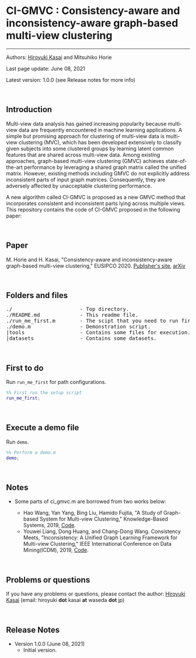 # CI-GMVC : Consistency-aware and inconsistency-aware graph-based multi-view clustering
----------

Authors: [Hiroyuki Kasai](http://kasai.comm.waseda.ac.jp/kasai/) and Mitsuhiko Horie

Last page update: June 08, 2021

Latest version: 1.0.0 (see Release notes for more info) 

<br />

Introduction
----------
Multi-view data analysis has gained increasing popularity because multi-view data are frequently encountered in machine learning applications. A simple but promising approach for clustering of multi-view data is multi-view clustering (MVC), which has been developed extensively to classify given subjects into some clustered groups by learning latent common features that are shared across multi-view data. Among existing approaches, graph-based multi-view clustering (GMVC) achieves state-of-the-art performance by leveraging a shared graph matrix called the unified matrix. However, existing methods including GMVC do not explicitly address inconsistent parts of input graph matrices. Consequently, they are adversely affected by unacceptable clustering performance. 

A new algorithm called CI-GMVC is proposed as a new GMVC method that incorporates consistent and inconsistent parts lying across multiple views. This repository contains the code of CI-GMVC proposed in the following paper:
<br />


<br />

Paper
----------

M. Horie and H. Kasai, "Consistency-aware and inconsistency-aware graph-based multi-view clustering," EUSIPCO 2020. [Publisher's site](https://www.eurasip.org/Proceedings/Eusipco/Eusipco2020/pdfs/0001472.pdf), [arXiv](https://arxiv.org/abs/2011.12532)




<br />


Folders and files
---------
<pre>
./                      - Top directory.
./README.md             - This readme file.
./run_me_first.m        - The scipt that you need to run first.
./demo.m                - Demonstration script. 
|tools                  - Contains some files for execution.
|datasets               - Contains some datasets.
</pre>

<br />  

First to do
----------------------------
Run `run_me_first` for path configurations. 
```Matlab
%% First run the setup script
run_me_first; 
```

<br />


Execute a demo file
----------------------------
Run `demo`. 
```Matlab
%% Perform a demo.m
demo; 
```

<br />

Notes
-------
* Some parts of ci_gmvc.m are borrowed from two works below: 

    - Hao Wang, Yan Yang, Bing Liu, Hamido Fujita, "A Study of Graph-based System for Multi-view Clustering," Knowledge-Based Systems, 2019, [Code](https://github.com/cswanghao/gbs).
    - Youwei Liang, Dong Huang, and Chang-Dong Wang. Consistency Meets, "Inconsistency: A Unified Graph Learning Framework for Multi-view Clustering," IEEE International Conference on Data Mining(ICDM), 2019, [Code](https://github.com/youweiliang/ConsistentGraphLearning).

<br />


Problems or questions
---------------------
If you have any problems or questions, please contact the author: [Hiroyuki Kasai](http://kasai.comm.waseda.ac.jp/kasai/) (email: hiroyuki **dot** kasai **at** waseda **dot** jp)

<br />

Release Notes
--------------
* Version 1.0.0 (June 08, 2021)
    - Initial version.
